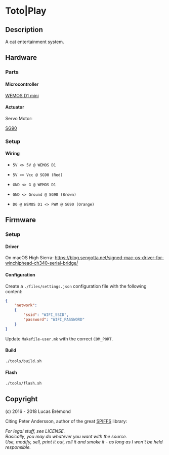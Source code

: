 # Toto|Play

## Description

A cat entertainment system.

## Hardware

### Parts

#### Microcontroller

[WEMOS D1 mini](https://www.aliexpress.com/item/D1-mini-Mini-NodeMcu-4M-bytes-Lua-WIFI-Internet-of-Things-development-board-based-ESP8266/32529101036.html?spm=2114.13010608.0.0.HZtg9v)

#### Actuator

Servo Motor:

[SG90](http://www.ee.ic.ac.uk/pcheung/teaching/DE1_EE/stores/sg90_datasheet.pdf)

### Setup

#### Wiring

- `5V <> 5V @ WEMOS D1`
- `5V <> Vcc @ SG90 (Red)`

- `GND <> G @ WEMOS D1`
- `GND <> Ground @ SG90 (Brown)`

- `D0 @ WEMOS D1 <> PWM @ SG90 (Orange)`

## Firmware

### Setup

#### Driver

On macOS High Sierra: https://blog.sengotta.net/signed-mac-os-driver-for-winchiphead-ch340-serial-bridge/

#### Configuration

Create a `./files/settings.json` configuration file with the following content:

```json
{
    "network":
    {
        "ssid": "WIFI_SSID",
        "password": "WIFI_PASSWORD"
    }
}
```

Update `Makefile-user.mk` with the correct `COM_PORT`.

#### Build

```bash
./tools/build.sh
```

#### Flash

```bash
./tools/flash.sh
```

## Copyright

(c) 2016 - 2018 Lucas Brémond

Citing Peter Andersson, author of the great [SPIFFS](https://github.com/pellepl/spiffs) library:

*For legal stuff, see LICENSE.*     
*Basically, you may do whatever you want with the source.*      
*Use, modify, sell, print it out, roll it and smoke it - as long as I won't be held responsible.*   
